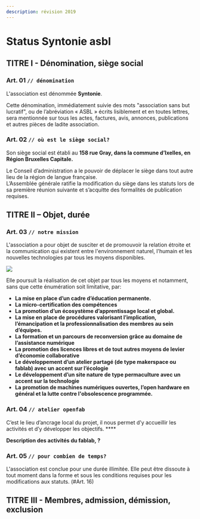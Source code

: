 ```yaml
---
description: révision 2019
---
```


# Status Syntonie asbl

## **TITRE I - Dénomination, siège social**

### **Art. 01 `// dénomination`**

L'association est dénommée **Syntonie**. 

Cette dénomination, immédiatement suivie des mots "association sans but lucratif", ou de l’abréviation « ASBL » écrits lisiblement et en toutes lettres, sera mentionnée sur tous les actes, factures, avis, annonces, publications et autres pièces de ladite association.

### **Art. 02 `// où est le siège social?`**

Son siège social est établi au **158 rue Gray, dans la commune d’Ixelles, en Région Bruxelles Capitale.** 

Le Conseil d’administration a le pouvoir de déplacer le siège dans tout autre lieu de la région de langue française.  
L’Assemblée générale ratifie la modification du siège dans les statuts lors de sa première réunion suivante et s’acquitte des formalités de publication requises.

## **TITRE II – Objet, durée**

### **Art. 03 `// notre mission`**

L'association a pour objet de susciter et de promouvoir la relation étroite et la communication qui existent entre l'environnement naturel, l'humain et les nouvelles technologies par tous les moyens disponibles.

![](https://lh3.googleusercontent.com/APdT5FWmP6aJPeoVJ5ibqPmt164E5fCEdxWnfM_Ne4CR1Zhi-kJ6HIjcn12RorucsM7kf_GYPPp-QceJL2MhQHH95xLLwH2yuRUMJCoDySl8KX3qZwovH8RkF9vW3RnHezqAaOOW)

Elle poursuit la réalisation de cet objet par tous les moyens et notamment, sans que cette énumération soit limitative, par:

* **La mise en place d’un cadre d’éducation permanente.** 
* **La micro-certification des compétences** 
* **La promotion d’un écosystème d’apprentissage local et global.** 
* **La mise en place de procédures valorisant l’implication, l’émancipation et la professionnalisation des membres au sein d’équipes.**
* **La formation et un parcours de reconversion grâce au domaine de l’assistance numérique**
* **La promotion des licences libres et de tout autres moyens de levier d’économie collaborative**
* **Le développement d’un atelier partagé \(de type makerspace ou fablab\) avec un accent sur l’écologie**
* **Le développement d’un site nature de type permaculture avec un accent sur la technologie**
* **La promotion de machines numériques ouvertes, l’open hardware en général et la lutte contre l'obsolescence programmée.** 

### **Art. 04 `// atelier openfab`**

C’est le lieu d’ancrage local du projet, il nous permet d’y accueillir les activités et d’y développer les objectifs. ****

**Description des activités du fablab, ?**

### **Art. 05 `// pour combien de temps?`**

L'association est conclue pour une durée illimitée. Elle peut être dissoute à tout moment dans la forme et sous les conditions requises pour les modifications aux statuts. \(\#Art. 16\)

## **TITRE III - Membres, admission, démission, exclusion**

